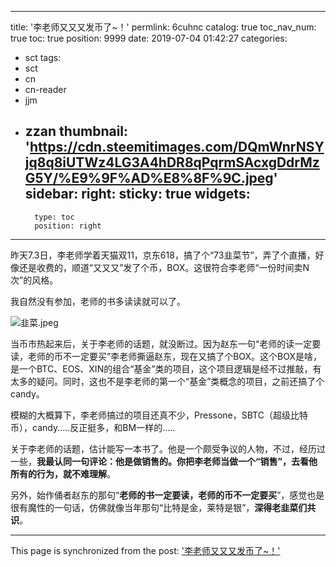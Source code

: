 
---
title: '李老师又又又发币了~！'
permlink: 6cuhnc
catalog: true
toc_nav_num: true
toc: true
position: 9999
date: 2019-07-04 01:42:27
categories:
- sct
tags:
- sct
- cn
- cn-reader
- jjm
- zzan
thumbnail: 'https://cdn.steemitimages.com/DQmWnrNSYjq8q8iUTWz4LG3A4hDR8qPqrmSAcxgDdrMzG5Y/%E9%9F%AD%E8%8F%9C.jpeg'
sidebar:
    right:
        sticky: true
widgets:
    -
        type: toc
        position: right
---


昨天7.3日，李老师学着天猫双11，京东618，搞了个“73韭菜节”，弄了个直播，好像还是收费的，顺道“又又又”发了个币，BOX。这很符合李老师“一份时间卖N次”的风格。

我自然没有参加，老师的书多读读就可以了。

![韭菜.jpeg](https://cdn.steemitimages.com/DQmWnrNSYjq8q8iUTWz4LG3A4hDR8qPqrmSAcxgDdrMzG5Y/%E9%9F%AD%E8%8F%9C.jpeg)


当币市热起来后，关于李老师的话题，就没断过。因为赵东一句“老师的读一定要读，老师的币不一定要买”李老师撕逼赵东，现在又搞了个BOX。这个BOX是啥，是一个BTC、EOS、XIN的组合“基金”类的项目，这个项目逻辑是经不过推敲，有太多的疑问。同时，这也不是李老师的第一个“基金”类概念的项目，之前还搞了个candy。

模糊的大概算下，李老师搞过的项目还真不少，Pressone，SBTC（超级比特币），candy.....反正挺多，和BM一样的.....

关于李老师的话题，估计能写一本书了。他是一个颇受争议的人物，不过，经历过一些，**我最认同一句评论：他是做销售的。你把李老师当做一个“销售”，去看他所有的行为，就不难理解**。

另外，始作俑者赵东的那句“**老师的书一定要读，老师的币不一定要买**”，感觉也是很有魔性的一句话，仿佛就像当年那句“比特是金，莱特是银”，**深得老韭菜们共识**。

- - -

This page is synchronized from the post: ['李老师又又又发币了~！'](https://steemit.com/@yellowbird/6cuhnc)
